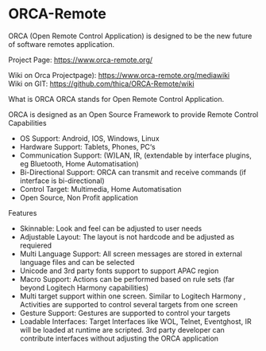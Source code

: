 ORCA-Remote
===========

ORCA (Open Remote Control Application) is designed to be the new future of software remotes application.

Project Page:
https://www.orca-remote.org/

Wiki on Orca Projectpage): 
https://www.orca-remote.org/mediawiki<br />
Wiki on GIT: https://github.com/thica/ORCA-Remote/wiki


What is ORCA
ORCA stands for Open Remote Control Application.

ORCA is designed as an Open Source Framework to provide Remote Control Capabilities

* OS Support: Android, IOS, Windows, Linux
* Hardware Support: Tablets, Phones, PC‘s
* Communication Support: (W)LAN, IR, (extendable by interface plugins, eg Bluetooth, Home Automatisation)
* Bi-Directional Support: ORCA can transmit and receive commands (if interface is bi-directional)
* Control Target: Multimedia, Home Automatisation
* Open Source, Non Profit application

Features
* Skinnable: Look and feel can be adjusted to user needs
* Adjustable Layout: The layout is not hardcode and be adjusted as requiered
* Multi Language Support: All screen messages are stored in external language files and can be selected
* Unicode and 3rd party fonts support to support APAC region
* Macro Support: Actions can be performed based on rule sets (far beyond Logitech Harmony capabilities)
* Multi target support within one screen. Similar to Logitech Harmony , Activities are supported to control several targets from one screen
* Gesture Support: Gestures are supported to control your targets
* Loadable Interfaces: Target Interfaces like WOL, Telnet, Eventghost, IR will be loaded at runtime are scripted. 3rd party developer can contribute interfaces without adjusting the ORCA application



